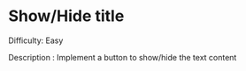 # Show/Hide title

Difficulty: Easy

Description :
Implement a button to show/hide the text content
